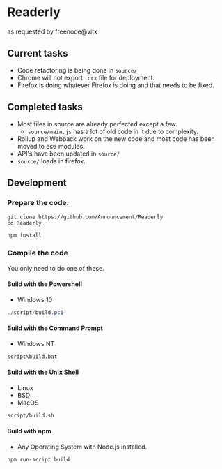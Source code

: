 # Readerly

as requested by freenode@vitx

## Current tasks

- Code refactoring is being done in `source/`
- Chrome will not export `.crx` file for deployment.
- Firefox is doing whatever Firefox is doing and that needs to be fixed.

## Completed tasks

- Most files in source are already perfected except a few.
  - `source/main.js` has a lot of old code in it due to complexity.
- Rollup and Webpack work on the new code and most code has been moved to es6 modules.
- API's have been updated in `source/`
- `source/` loads in firefox.

## Development

### Prepare the code.

``` command
git clone https://github.com/Announcement/Readerly
cd Readerly

npm install
```

### Compile the code

You only need to do one of these.

#### Build with the Powershell

- Windows 10

``` powershell
./script/build.ps1
```

#### Build with the Command Prompt

- Windows NT

``` cmd
script\build.bat
```

#### Build with the Unix Shell

- Linux
- BSD
- MacOS

``` sh
script/build.sh
```

#### Build with npm

- Any Operating System with Node.js installed.

``` command
npm run-script build
```
